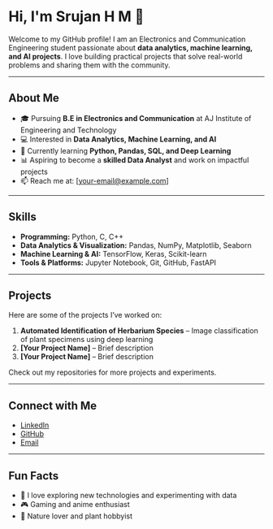 # Hi, I'm Srujan H M 👋

Welcome to my GitHub profile! I am an Electronics and Communication Engineering student passionate about **data analytics, machine learning, and AI projects**. I love building practical projects that solve real-world problems and sharing them with the community.

---

## About Me
- 🎓 Pursuing **B.E in Electronics and Communication** at AJ Institute of Engineering and Technology  
- 💻 Interested in **Data Analytics, Machine Learning, and AI**  
- 🌱 Currently learning **Python, Pandas, SQL, and Deep Learning**  
- 📊 Aspiring to become a **skilled Data Analyst** and work on impactful projects  
- 📫 Reach me at: [your-email@example.com]

---

## Skills
- **Programming:** Python, C, C++  
- **Data Analytics & Visualization:** Pandas, NumPy, Matplotlib, Seaborn  
- **Machine Learning & AI:** TensorFlow, Keras, Scikit-learn  
- **Tools & Platforms:** Jupyter Notebook, Git, GitHub, FastAPI  

---

## Projects
Here are some of the projects I’ve worked on:  
1. **Automated Identification of Herbarium Species** – Image classification of plant specimens using deep learning  
2. **[Your Project Name]** – Brief description  
3. **[Your Project Name]** – Brief description  

Check out my repositories for more projects and experiments.

---

## Connect with Me
- [LinkedIn](https://www.linkedin.com/in/your-linkedin/)  
- [GitHub](https://github.com/your-github-username)  
- [Email](mailto:your-email@example.com)  

---

## Fun Facts
- 🚀 I love exploring new technologies and experimenting with data  
- 🎮 Gaming and anime enthusiast  
- 🌿 Nature lover and plant hobbyist
